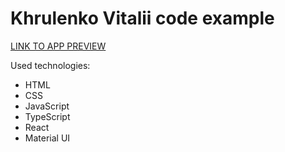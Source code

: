# Khrulenko Vitalii code example

[LINK TO APP PREVIEW](https://khrulenko.github.io/scalr_battleship/)

Used technologies:

- HTML
- CSS
- JavaScript
- TypeScript
- React
- Material UI
